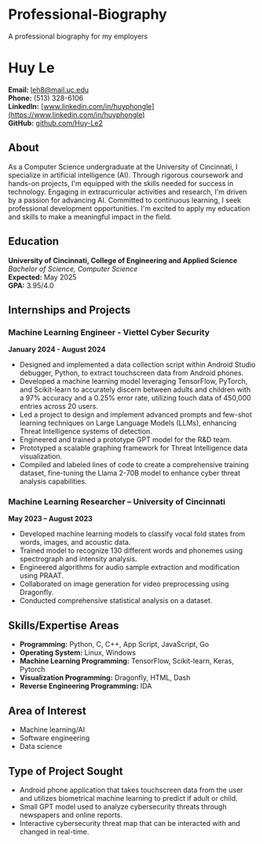 # Professional-Biography
A professional biography for my employers

# Huy Le

**Email:** leh8@mail.uc.edu  
**Phone:** (513) 328-6106  
**LinkedIn:** [www.linkedin.com/in/huyphongle](https://www.linkedin.com/in/huyphongle)  
**GitHub:** [github.com/Huy-Le2](https://github.com/Huy-Le2)  

## About
As a Computer Science undergraduate at the University of Cincinnati, I specialize in artificial intelligence (AI). Through rigorous coursework and hands-on projects, I'm equipped with the skills needed for success in technology. Engaging in extracurricular activities and research, I'm driven by a passion for advancing AI. Committed to continuous learning, I seek professional development opportunities. I'm excited to apply my education and skills to make a meaningful impact in the field.

## Education

**University of Cincinnati, College of Engineering and Applied Science**  
_Bachelor of Science, Computer Science_  
**Expected:** May 2025  
**GPA:** 3.95/4.0

## Internships and Projects

### Machine Learning Engineer - Viettel Cyber Security  
**January 2024 - August 2024**  
- Designed and implemented a data collection script within Android Studio debugger, Python, to extract touchscreen data from Android phones.
- Developed a machine learning model leveraging TensorFlow, PyTorch, and Scikit-learn to accurately discern between adults and children with a 97% accuracy and a 0.25% error rate, utilizing touch data of 450,000 entries across 20 users.
- Led a project to design and implement advanced prompts and few-shot learning techniques on Large Language Models (LLMs), enhancing Threat Intelligence systems of detection.
- Engineered and trained a prototype GPT model for the R&D team.
- Prototyped a scalable graphing framework for Threat Intelligence data visualization.
- Compiled and labeled lines of code to create a comprehensive training dataset, fine-tuning the Llama 2-70B model to enhance cyber threat analysis capabilities.

### Machine Learning Researcher – University of Cincinnati  
**May 2023 – August 2023**  
- Developed machine learning models to classify vocal fold states from words, images, and acoustic data.
- Trained model to recognize 130 different words and phonemes using spectrograph and intensity analysis.
- Engineered algorithms for audio sample extraction and modification using PRAAT.
- Collaborated on image generation for video preprocessing using Dragonfly.
- Conducted comprehensive statistical analysis on a dataset.

## Skills/Expertise Areas

- **Programming:** Python, C, C++, App Script, JavaScript, Go
- **Operating System:** Linux, Windows
- **Machine Learning Programming:** TensorFlow, Scikit-learn, Keras, Pytorch
- **Visualization Programming:** Dragonfly, HTML, Dash
- **Reverse Engineering Programming:** IDA

## Area of Interest

- Machine learning/AI
- Software engineering
- Data science

## Type of Project Sought

- Android phone application that takes touchscreen data from the user and utilizes biometrical machine learning to predict if adult or child.
- Small GPT model used to analyze cybersecurity threats through newspapers and online reports.
- Interactive cybersecurity threat map that can be interacted with and changed in real-time.
